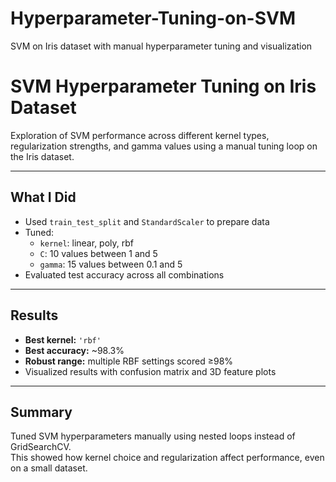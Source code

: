 # Hyperparameter-Tuning-on-SVM
SVM on Iris dataset with manual hyperparameter tuning and visualization

# SVM Hyperparameter Tuning on Iris Dataset

Exploration of SVM performance across different kernel types, regularization strengths, and gamma values using a manual tuning loop on the Iris dataset.

---

## What I Did

- Used `train_test_split` and `StandardScaler` to prepare data
- Tuned:
  - `kernel`: linear, poly, rbf
  - `C`: 10 values between 1 and 5
  - `gamma`: 15 values between 0.1 and 5
- Evaluated test accuracy across all combinations

---

## Results

- **Best kernel:** `'rbf'`
- **Best accuracy:** ~98.3%
- **Robust range:** multiple RBF settings scored ≥98%
- Visualized results with confusion matrix and 3D feature plots

---

## Summary

Tuned SVM hyperparameters manually using nested loops instead of GridSearchCV.  
This showed how kernel choice and regularization affect performance, even on a small dataset.

